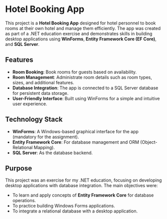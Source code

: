 # Hotel Booking App

This project is a **Hotel Booking App** designed for hotel personnel to book rooms at their own hotel and manage them efficiently. The app was created as part of a .NET education exercise and demonstrates skills in building desktop applications using **WinForms**, **Entity Framework Core (EF Core)**, and **SQL Server**.

## Features

- **Room Booking**: Book rooms for guests based on availability.
- **Room Management**: Administrate room details such as room types, sizes, and additional features.
- **Database Integration**: The app is connected to a SQL Server database for persistent data storage.
- **User-Friendly Interface**: Built using WinForms for a simple and intuitive user experience.

## Technology Stack

- **WinForms**: A Windows-based graphical interface for the app (mandatory for the assignment).
- **Entity Framework Core**: For database management and ORM (Object-Relational Mapping).
- **SQL Server**: As the database backend.

## Purpose

This project was an exercise for my .NET education, focusing on developing desktop applications with database integration. The main objectives were:

- To learn and apply concepts of **Entity Framework Core** for database operations.
- To practice building Windows Forms applications.
- To integrate a relational database with a desktop application.
